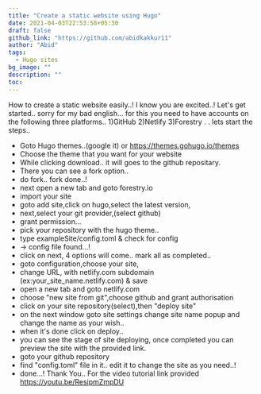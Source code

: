 ```yaml
---
title: "Create a static website using Hugo"
date: 2021-04-03T22:53:58+05:30
draft: false
github_link: "https://github.com/abidkakkur11"
author: "Abid"
tags:
  - Hugo sites
bg_image: ""
description: ""
toc: 
---
```


How to create a static website easily..!
I know you are excited..! Let's get started..
sorry for my bad english...
for this you need to have accounts on the following three platforms..
1)GitHub
2)Netlify
3)Forestry
.
.
lets start the steps..
* Goto Hugo themes..(google it) or https://themes.gohugo.io/themes
* Choose the theme that you want for your website
* While clicking download.. it will goes to the github repositary.
* There you can see a fork option..
* do fork.. fork done..!
* next open a new tab and goto forestry.io
* import your site
* goto add site,click on hugo,select the latest version,
* next,select your git provider,(select github)
* grant permission...
* pick your repository with the hugo theme..
* type exampleSite/config.toml & check for config
* -> config file found...!
* click on next, 4 options will come.. mark all as completed..
* goto configuration,choose your site,
* change URL, with netlify.com subdomain (ex:your_site_name.netlify.com) & save
* open a new tab and goto netlify.com 
* choose "new site from git",choose github and grant authorisation
* click on your site repository(select),then "deploy site"
* on the next window goto site settings change site name popup and change the name as your wish..
* when it's done click on deploy..
* you can see the stage of site deploying, once completed you can preview the site with the provided link.
* goto your github repository 
* find "config.toml" file in it.. edit it to change the site as you need..!
* done...! Thank You..
For the video tutorial link provided
 https://youtu.be/ResipmZmpDU

<br>
